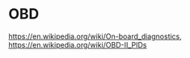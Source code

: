 # OBD
https://en.wikipedia.org/wiki/On-board_diagnostics, https://en.wikipedia.org/wiki/OBD-II_PIDs
